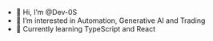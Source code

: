 - 👋 Hi, I’m @Dev-0S
- 👀 I’m interested in Automation, Generative AI and Trading
- 🌱 Currently learning TypeScript and React

<!---
Dev-0S/Dev-0S is a ✨ special ✨ repository because its `README.md` (this file) appears on your GitHub profile.
You can click the Preview link to take a look at your changes.
--->
